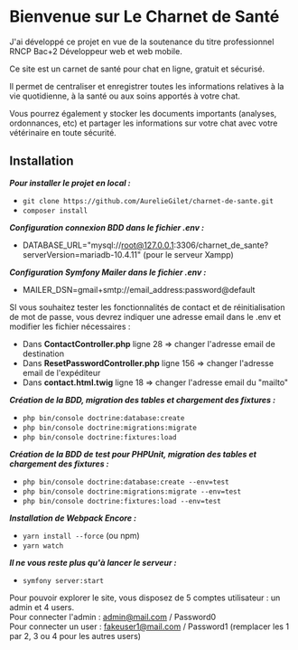 # Bienvenue sur Le Charnet de Santé

J'ai développé ce projet en vue de la soutenance du titre professionnel RNCP Bac+2 Développeur web et web mobile.

Ce site est un carnet de santé pour chat en ligne, gratuit et sécurisé.

Il permet de centraliser et enregistrer toutes les informations relatives à la vie quotidienne, à la santé ou aux soins apportés à votre chat.

Vous pourrez également y stocker les documents importants (analyses, ordonnances, etc) et partager les informations sur votre chat avec votre vétérinaire en toute sécurité.

## Installation

__*Pour installer le projet en local :*__
* `git clone https://github.com/AurelieGilet/charnet-de-sante.git`
* `composer install`

__*Configuration connexion BDD dans le fichier .env :*__
* DATABASE_URL="mysql://root@127.0.0.1:3306/charnet_de_sante?serverVersion=mariadb-10.4.11" (pour le serveur Xampp)

__*Configuration Symfony Mailer dans le fichier .env :*__
* MAILER_DSN=gmail+smtp://email_address:password@default

SI vous souhaitez tester les fonctionnalités de contact et de réinitialisation de mot de passe, vous devrez indiquer une adresse email dans le .env et modifier les fichier nécessaires :
- Dans **ContactController.php** ligne 28 => changer l'adresse email de destination
- Dans **ResetPasswordController.php** ligne 156 => changer l'adresse email de l'expéditeur
- Dans **contact.html.twig** ligne 18 => changer l'adresse email du "mailto"

__*Création de la BDD, migration des tables et chargement des fixtures :*__
* `php bin/console doctrine:database:create`
* `php bin/console doctrine:migrations:migrate`
* `php bin/console doctrine:fixtures:load`

__*Création de la BDD de test pour PHPUnit, migration des tables et chargement des fixtures :*__
* `php bin/console doctrine:database:create --env=test`
* `php bin/console doctrine:migrations:migrate --env=test`
* `php bin/console doctrine:fixtures:load --env=test`

__*Installation de Webpack Encore :*__
* `yarn install --force` (ou npm)
* `yarn watch`

__*Il ne vous reste plus qu'à lancer le serveur :*__
* `symfony server:start`

Pour pouvoir explorer le site, vous disposez de 5 comptes utilisateur : un admin et 4 users.  
Pour connecter l'admin : admin@mail.com / Password0  
Pour connecter un user : fakeuser1@mail.com / Password1 (remplacer les 1 par 2, 3 ou 4 pour les autres users)  
